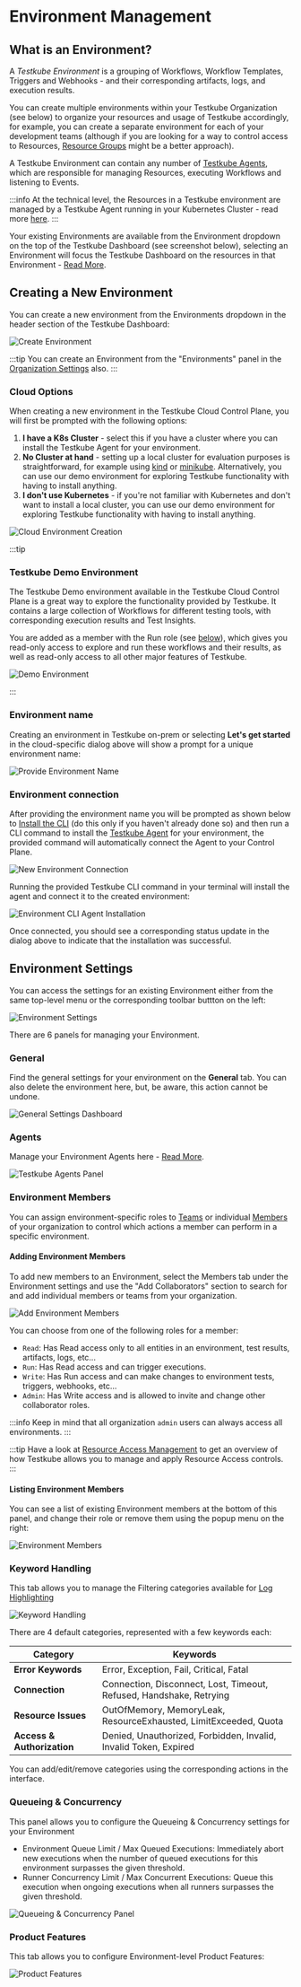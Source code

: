 # Environment Management

## What is an Environment?

A _Testkube Environment_ is a grouping of Workflows, Workflow Templates, Triggers and Webhooks - and their 
corresponding artifacts, logs, and execution results.

You can create multiple environments within your Testkube Organization (see below) to organize your resources and usage
of Testkube accordingly, for example, you can create a separate environment for each of your development teams (although
if you are looking for a way to control access to Resources, [Resource Groups](/articles/resource-groups) might be
a better approach).

A Testkube Environment can contain any number of [Testkube Agents](/articles/agents-overview), which are responsible
for managing Resources, executing Workflows and listening to Events. 

:::info
At the technical level, the Resources in a Testkube environment are managed by a Testkube Agent running in your 
Kubernetes Cluster - read more [here](../../articles/architecture.md).
:::

Your existing Environments are available from the Environment dropdown on the top of the Testkube Dashboard (see 
screenshot below), selecting an Environment will focus the Testkube Dashboard on the resources in that Environment - 
[Read More](/articles/testkube-dashboard-explore).

## Creating a New Environment

You can create a new environment from the Environments dropdown in the header section of the Testkube Dashboard:

![Create Environment](../../img/create-environment.png)

:::tip
You can create an Environment from the "Environments" panel in the [Organization Settings](/testkube-pro/articles/organization-management#environments) also.
:::

### Cloud Options

When creating a new environment in the Testkube Cloud Control Plane, you will first be prompted with the following options:

1. **I have a K8s Cluster** - select this if you have a cluster where you can install the Testkube Agent for your
   environment.
2. **No Cluster at hand** - setting up a local cluster for evaluation purposes is straightforward, for example using [kind](https://kind.sigs.k8s.io/)
   or [minikube](https://minikube.sigs.k8s.io/docs/). Alternatively, you can use our demo environment for exploring Testkube functionality with having to install anything.
3. **I don't use Kubernetes** - if you're not familiar with Kubernetes and don't want to install a local cluster, you can use
   our demo environment for exploring Testkube functionality with having to install anything.

![Cloud Environment Creation](../../img/cloud-create-environment.png)

:::tip

### Testkube Demo Environment

The Testkube Demo environment available in the Testkube Cloud Control Plane is a great way to explore the functionality provided by Testkube.
It contains a large collection of Workflows for different testing tools, with corresponding execution results and
Test Insights.

You are added as a member with the Run role (see [below](/testkube-pro/articles/environment-management#environment-members)),
which gives you read-only access to explore and run these workflows and their results, as well as read-only access to
all other major features of Testkube.

![Demo Environment](../../img/demo-environment.png)

:::

### Environment name

Creating an environment in Testkube on-prem or selecting **Let's get started** in the cloud-specific dialog above will show
a prompt for a unique environment name:

![Provide Environment Name](../../img/create-environment-name.png)

### Environment connection

After providing the environment name you will be prompted as shown below to [Install the CLI](/articles/install/cli)
(do this only if you haven't already done so) and then run a CLI command to install the
[Testkube Agent](/articles/install/standalone-agent) for your environment, the provided command will automatically
connect the Agent to your Control Plane.

![New Environment Connection](../../img/new-environment-connection.png)

Running the provided Testkube CLI command in your terminal will install the agent and connect it to the created environment:

![Environment CLI Agent Installation](../../img/environment-cli-agent-install.png)

Once connected, you should see a corresponding status update in the dialog above to indicate that the installation
was successful.

## Environment Settings

You can access the settings for an existing Environment either from the same top-level menu or the corresponding
toolbar buttton on the left:

![Environment Settings](../../img/environment-settings.png)

There are 6 panels for managing your Environment.

### General

Find the general settings for your environment on the **General** tab. You can also delete the environment here, but, be aware, this action cannot be undone.

![General Settings Dashboard](../../img/general-settings-dashboard-072024.png)

### Agents

Manage your Environment Agents here - [Read More](/articles/agents-overview).

![Testkube Agents Panel](images/testkube-agents-panel.png)

### Environment Members

You can assign environment-specific roles to [Teams](/articles/teams) or individual [Members](/testkube-pro/articles/organization-management#members) of your organization to control which
actions a member can perform in a specific environment.

#### Adding Environment Members

To add new members to an Environment, select the Members tab under the Environment settings and use the "Add Collaborators"
section to search for and add individual members or teams from your organization.

![Add Environment Members](../../img/add-environment-members.png)

You can choose from one of the following roles for a member:

- `Read`: Has Read access only to all entities in an environment, test results, artifacts, logs, etc...
- `Run`: Has Read access and can trigger executions.
- `Write`: Has Run access and can make changes to environment tests, triggers, webhooks, etc...
- `Admin`: Has Write access and is allowed to invite and change other collaborator roles.

:::info
Keep in mind that all organization `admin` users can always access all environments.
:::

:::tip
Have a look at [Resource Access Management](/articles/resource-access-management) to get an overview of how Testkube
allows you to manage and apply Resource Access controls.
:::

#### Listing Environment Members

You can see a list of existing Environment members at the bottom of this panel, and change their role or remove them
using the popup menu on the right:

![Environment Members](../../img/environment-members.png)

### Keyword Handling

This tab allows you to manage the Filtering categories available for [Log Highlighting](/testkube-pro/articles/log-highlighting)

![Keyword Handling](../../img/environment-keyword-handling.png)

There are 4 default categories, represented with a few keywords each:

| Category                   | Keywords                                                            |
| -------------------------- | ------------------------------------------------------------------- |
| **Error Keywords**         | Error, Exception, Fail, Critical, Fatal                             |
| **Connection**             | Connection, Disconnect, Lost, Timeout, Refused, Handshake, Retrying |
| **Resource Issues**        | OutOfMemory, MemoryLeak, ResourceExhausted, LimitExceeded, Quota    |
| **Access & Authorization** | Denied, Unauthorized, Forbidden, Invalid, Invalid Token, Expired    |

You can add/edit/remove categories using the corresponding actions in the interface.

### Queueing & Concurrency

This panel allows you to configure the Queueing & Concurrency settings for your Environment

- Environment Queue Limit / Max Queued Executions: Immediately abort new executions when the number of queued executions for this environment surpasses the given threshold.
- Runner Concurrency Limit / Max Concurrent Executions: Queue this execution when ongoing executions when all runners surpasses the given threshold.

![Queueing & Concurrency Panel](images/env-concurrency-panel.png)

### Product Features

This tab allows you to configure Environment-level Product Features:

![Product Features](../../img/environment-product-features.png)
